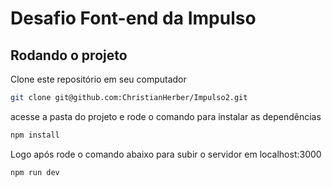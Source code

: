 # Desafio Font-end da Impulso

## Rodando o projeto

Clone este repositório em seu computador
```bash
git clone git@github.com:ChristianHerber/Impulso2.git
```
acesse a pasta do projeto e rode o comando para instalar as dependências
```bash
npm install
```
Logo após rode o comando abaixo para subir o servidor em localhost:3000

```bash
npm run dev
```
